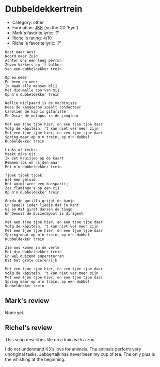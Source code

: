 # Dubbeldekkertrein

 * Category: other
 * Formation: [JKK](Jkk.md) (on the CD 'Eyo')
 * Mark's favorite lyric: '?'
 * Richel's rating: 4/10
 * Richel's favorite lyric: '?'

```
Oost naar West
Noord naar Zuid
Achter ons een leeg perron
Zeven kikkers op 't balkon
Van een dubbeldekker trein

Op en neer
En heen en weer
Ik maak alle mensen blij
Met die malle zoo van mij
Op m'n dubbeldekker trein

Nellie nijlpaard is de machiniste
Kees de kangoeroe speelt conducteur
Carolien de kip is gitariste
En Oscar de octopus is de jongleur

Met een tjoe tjoe hier, en een tjoe tjoe daar
Volg de kapitein, 't kan niet ver meer zijn
Met een tjoe tjoe hier, en een tjoe tjoe daar
Spring maar op m'n trein, op m'n dubbel
Dubbeldekker trein

Links of rechts
Maakt niks uit
Ik zet kruisjes op de kaart
Remmen los en rijden maar
Met m'n dubbeldekker trein

Tjoek tjoek tjoek
Wat een geluid
Het wordt weer een danspartij
Zes flamingo's op een rij
Op m'n dubbeldekker trein

Gerda de gorilla grijpt de banjo
En speelt ieder liedje dat je kent
Gi en Raf giraf dansen de tango
En Dennis de duizendpoot is dirigent

Met een tjoe tjoe hier, en een tjoe tjoe daar
Volg de kapitein, 't kan niet ver meer zijn
Met een tjoe tjoe hier, en een tjoe tjoe daar
Spring maar op m'n trein, op m'n dubbel
Dubbeldekker trein

Zie ons komen in de verte
Met die dubbeldekker trein
En wel duizend supersterren
Uit het grote dierenrijk

Met een tjoe tjoe hier, en een tjoe tjoe daar
Volg de kapitein, 't kan niet ver meer zijn
Met een tjoe tjoe hier, en een tjoe tjoe daar
Spring maar op m'n trein, op een dubbel
Dubbeldekker trein
```

## Mark's review

None yet.

## Richel's review

This song describes life on a train with a zoo.

I do not understand K3's love for animals. The animals perform very unoriginal tasks.
Jabbertalk has never been my cup of tea. The only plus is the whistling at the beginning.
